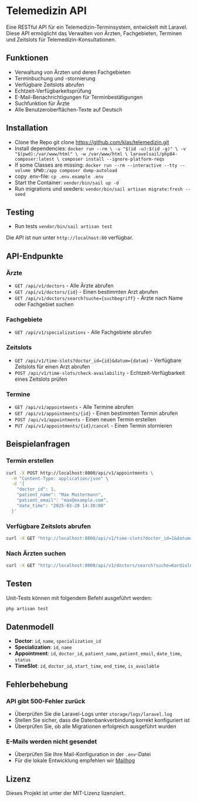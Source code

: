 # Telemedizin API

Eine RESTful API für ein Telemedizin-Terminsystem, entwickelt mit Laravel. Diese API ermöglicht das Verwalten von Ärzten, Fachgebieten, Terminen und Zeitslots für Telemedizin-Konsultationen.

## Funktionen

- Verwaltung von Ärzten und deren Fachgebieten
- Terminbuchung und -stornierung
- Verfügbare Zeitslots abrufen
- Echtzeit-Verfügbarkeitsprüfung
- E-Mail-Benachrichtigungen für Terminbestätigungen
- Suchfunktion für Ärzte
- Alle Benutzeroberflächen-Texte auf Deutsch

## Installation

- Clone the Repo git clone https://github.com/klas/telemedizin.git
- Install dependencies: `docker run --rm \
  -u "$(id -u):$(id -g)" \
  -v "$(pwd):/var/www/html" \
  -w /var/www/html \
  laravelsail/php84-composer:latest \
  composer install --ignore-platform-reqs`
- If some Classes are missing: `docker run --rm --interactive --tty --volume $PWD:/app composer dump-autoload`
- copy .env-file: `cp .env.example .env`
- Start the Container: `vendor/bin/sail up -d`
- Run migrations und seeders: `vendor/bin/sail artisan migrate:fresh --seed`

## Testing
* Run tests `vendor/bin/sail artisan test`

Die API ist nun unter `http://localhost:80` verfügbar.

## API-Endpunkte

### Ärzte

- `GET /api/v1/doctors` - Alle Ärzte abrufen
- `GET /api/v1/doctors/{id}` - Einen bestimmten Arzt abrufen
- `GET /api/v1/doctors/search?suche={suchbegriff}` - Ärzte nach Name oder Fachgebiet suchen

### Fachgebiete

- `GET /api/v1/specializations` - Alle Fachgebiete abrufen

### Zeitslots

- `GET /api/v1/time-slots?doctor_id={id}&datum={datum}` - Verfügbare Zeitslots für einen Arzt abrufen
- `POST /api/v1/time-slots/check-availability` - Echtzeit-Verfügbarkeit eines Zeitslots prüfen

### Termine

- `GET /api/v1/appointments` - Alle Termine abrufen
- `GET /api/v1/appointments/{id}` - Einen bestimmten Termin abrufen
- `POST /api/v1/appointments` - Einen neuen Termin erstellen
- `PUT /api/v1/appointments/{id}/cancel` - Einen Termin stornieren

## Beispielanfragen

### Termin erstellen

```bash
curl -X POST http://localhost:8000/api/v1/appointments \
  -H "Content-Type: application/json" \
  -d '{
    "doctor_id": 1,
    "patient_name": "Max Mustermann",
    "patient_email": "max@example.com",
    "date_time": "2025-03-20 14:30:00"
  }'
```

### Verfügbare Zeitslots abrufen

```bash
curl -X GET "http://localhost:8000/api/v1/time-slots?doctor_id=1&datum=2025-03-20"
```

### Nach Ärzten suchen

```bash
curl -X GET "http://localhost:8000/api/v1/doctors/search?suche=Kardiologie"
```

## Testen

Unit-Tests können mit folgendem Befehl ausgeführt werden:

```bash
php artisan test
```

## Datenmodell

- **Doctor**: `id`, `name`, `specialization_id`
- **Specialization**: `id`, `name`
- **Appointment**: `id`, `doctor_id`, `patient_name`, `patient_email`, `date_time`, `status`
- **TimeSlot**: `id`, `doctor_id`, `start_time`, `end_time`, `is_available`


## Fehlerbehebung

### API gibt 500-Fehler zurück
- Überprüfen Sie die Laravel-Logs unter `storage/logs/laravel.log`
- Stellen Sie sicher, dass die Datenbankverbindung korrekt konfiguriert ist
- Überprüfen Sie, ob alle Migrationen erfolgreich ausgeführt wurden

### E-Mails werden nicht gesendet
- Überprüfen Sie Ihre Mail-Konfiguration in der `.env`-Datei
- Für die lokale Entwicklung empfehlen wir [Mailhog](https://github.com/mailhog/MailHog)

## Lizenz
Dieses Projekt ist unter der MIT-Lizenz lizenziert.

